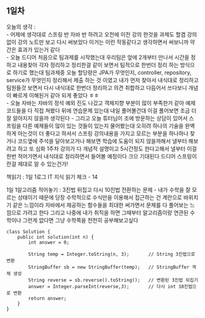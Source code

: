 
## 1일차 

오늘의 생각 :   
    - 어제에 생각대로 스프링 반 자바 반 하려고 오전에 이전 강의 한것을 과제도 할겸 강의 없이 강의 노트만 보고 다시 써보았다 이거는 이런 작동같다고 생각하면서 써보니까 약간은 효과가 있는거 같다   
    - 오늘 드디어 처음으로 팀과제를 시작했는대 우리팀은 앞에 2개부터 만나서 시간을 정하고 내용찾아 각자 정리하고 정리한걸 같이 보면서 팀적으로 한번더 정리 하는 방식으로 하기로 했는대  팀과제중 오늘 할당량은 JPA가 무엇인지, controller, repository, service가 무엇인지 정리해서 제출 하는 것 이였고 내가 먼저 찾아서 내식대로 정리하고 팀원들것 보면서 다시 내식대로 한번더 정리하고 의견 취합하고 다듬어서 쓰다보니 개념이 빠르게 이해된거 같아 되게 좋았다 ㅎㅎ   
    - 오늘 자바는 자바의 정석 예외 진도 나갔고 객체지향 부분이 많이 부족한거 같아 예제 코드들을 다 직접 쳐봤다 뒤에 연습문제 있는대 내일 풀어볼건대 이걸 풀어보면 조금 더 잘 알아지지 않을까 생각된다
    - 그리고 오늘 튜터님이 조에 방문하는 상담이 있어서 스프링을 다른 예제들이 많이 있는 것들이 있는지 물어봤는대 오히려 하나의 기술을 완벽하게 아는것이 더 좋다고 하셔서 스프링 강의내용을 가지고 모르는 부분을 하나하나 찾거나 코드옆에 주석을 달아보고거나 해보면 학습에 도움이 되지 않을까해서 낼부터 해보려고 하고 또 심화 1주차 강의가 다 개념적 설명이고 5시간정도 한다고해서 낼부터 이걸 한번 적어가면서 내식대로 정리하면서 들어볼 예정이다 크으 기대된다 드디어 스프링이란걸 제대로 알 수 있는건가!   
    
    
책읽기 : 1일 1로그 IT 지식 읽기 체크 - 14
    
1일 1알고리즘 적어놓기 : 3진법 뒤집고 다시 10진법 전환하는 문제 - 내가 수학을 잘 모르는 상태이기 때문에 당장 수학적으로 수식만을 이용해서 접근하는 건 계란으로 바위치기 같은 느낌이라 자바에서 제공하는 함수들을 최대한 써가면서 문제를 다 풀어보는 느낌으로 가려고 한다 그리고 나중에 내가 취직을 하면 그때부터 알고리즘이랑 연관된 수학이나 그런게 없다면 그냥 수학쪽을 천천히 공부해보고싶다 

    class Solution {
        public int solution(int n) {
            int answer = 0;

            String temp = Integer.toString(n, 3);       // String 3진법으로 변환
            StringBuffer sb = new StringBuffer(temp);   // StringBuffer 객체 생성
            String reverse = sb.reverse().toString();   // 변환된 3진법 뒤집기
            answer = Integer.parseInt(reverse,3);       // 다시 int 10진법으로 변환
            return answer;
        }
    }
